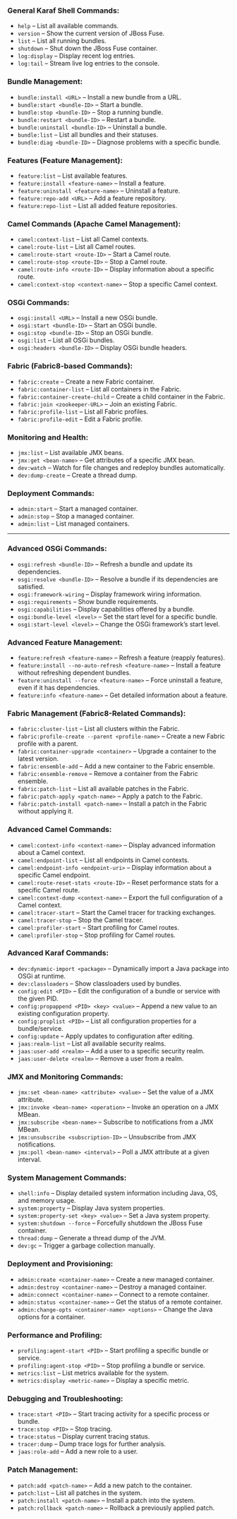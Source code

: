### General Karaf Shell Commands:

- `help` – List all available commands.
- `version` – Show the current version of JBoss Fuse.
- `list` – List all running bundles.
- `shutdown` – Shut down the JBoss Fuse container.
- `log:display` – Display recent log entries.
- `log:tail` – Stream live log entries to the console.

### Bundle Management:

- `bundle:install <URL>` – Install a new bundle from a URL.
- `bundle:start <bundle-ID>` – Start a bundle.
- `bundle:stop <bundle-ID>` – Stop a running bundle.
- `bundle:restart <bundle-ID>` – Restart a bundle.
- `bundle:uninstall <bundle-ID>` – Uninstall a bundle.
- `bundle:list` – List all bundles and their statuses.
- `bundle:diag <bundle-ID>` – Diagnose problems with a specific bundle.

### Features (Feature Management):

- `feature:list` – List available features.
- `feature:install <feature-name>` – Install a feature.
- `feature:uninstall <feature-name>` – Uninstall a feature.
- `feature:repo-add <URL>` – Add a feature repository.
- `feature:repo-list` – List all added feature repositories.

### Camel Commands (Apache Camel Management):

- `camel:context-list` – List all Camel contexts.
- `camel:route-list` – List all Camel routes.
- `camel:route-start <route-ID>` – Start a Camel route.
- `camel:route-stop <route-ID>` – Stop a Camel route.
- `camel:route-info <route-ID>` – Display information about a specific route.
- `camel:context-stop <context-name>` – Stop a specific Camel context.

### OSGi Commands:

- `osgi:install <URL>` – Install a new OSGi bundle.
- `osgi:start <bundle-ID>` – Start an OSGi bundle.
- `osgi:stop <bundle-ID>` – Stop an OSGi bundle.
- `osgi:list` – List all OSGi bundles.
- `osgi:headers <bundle-ID>` – Display OSGi bundle headers.

### Fabric (Fabric8-based Commands):

- `fabric:create` – Create a new Fabric container.
- `fabric:container-list` – List all containers in the Fabric.
- `fabric:container-create-child` – Create a child container in the Fabric.
- `fabric:join <zookeeper-URL>` – Join an existing Fabric.
- `fabric:profile-list` – List all Fabric profiles.
- `fabric:profile-edit` – Edit a Fabric profile.

### Monitoring and Health:

- `jmx:list` – List available JMX beans.
- `jmx:get <bean-name>` – Get attributes of a specific JMX bean.
- `dev:watch` – Watch for file changes and redeploy bundles automatically.
- `dev:dump-create` – Create a thread dump.

### Deployment Commands:

- `admin:start` – Start a managed container.
- `admin:stop` – Stop a managed container.
- `admin:list` – List managed containers.

---

### Advanced OSGi Commands:

- `osgi:refresh <bundle-ID>` – Refresh a bundle and update its dependencies.
- `osgi:resolve <bundle-ID>` – Resolve a bundle if its dependencies are satisfied.
- `osgi:framework-wiring` – Display framework wiring information.
- `osgi:requirements` – Show bundle requirements.
- `osgi:capabilities` – Display capabilities offered by a bundle.
- `osgi:bundle-level <level>` – Set the start level for a specific bundle.
- `osgi:start-level <level>` – Change the OSGi framework’s start level.

### Advanced Feature Management:

- `feature:refresh <feature-name>` – Refresh a feature (reapply features).
- `feature:install --no-auto-refresh <feature-name>` – Install a feature without refreshing dependent bundles.
- `feature:uninstall --force <feature-name>` – Force uninstall a feature, even if it has dependencies.
- `feature:info <feature-name>` – Get detailed information about a feature.

### Fabric Management (Fabric8-Related Commands):

- `fabric:cluster-list` – List all clusters within the Fabric.
- `fabric:profile-create --parent <profile-name>` – Create a new Fabric profile with a parent.
- `fabric:container-upgrade <container>` – Upgrade a container to the latest version.
- `fabric:ensemble-add` – Add a new container to the Fabric ensemble.
- `fabric:ensemble-remove` – Remove a container from the Fabric ensemble.
- `fabric:patch-list` – List all available patches in the Fabric.
- `fabric:patch-apply <patch-name>` – Apply a patch to the Fabric.
- `fabric:patch-install <patch-name>` – Install a patch in the Fabric without applying it.

### Advanced Camel Commands:

- `camel:context-info <context-name>` – Display advanced information about a Camel context.
- `camel:endpoint-list` – List all endpoints in Camel contexts.
- `camel:endpoint-info <endpoint-uri>` – Display information about a specific Camel endpoint.
- `camel:route-reset-stats <route-ID>` – Reset performance stats for a specific Camel route.
- `camel:context-dump <context-name>` – Export the full configuration of a Camel context.
- `camel:tracer-start` – Start the Camel tracer for tracking exchanges.
- `camel:tracer-stop` – Stop the Camel tracer.
- `camel:profiler-start` – Start profiling for Camel routes.
- `camel:profiler-stop` – Stop profiling for Camel routes.

### Advanced Karaf Commands:

- `dev:dynamic-import <package>` – Dynamically import a Java package into OSGi at runtime.
- `dev:classloaders` – Show classloaders used by bundles.
- `config:edit <PID>` – Edit the configuration of a bundle or service with the given PID.
- `config:propappend <PID> <key> <value>` – Append a new value to an existing configuration property.
- `config:proplist <PID>` – List all configuration properties for a bundle/service.
- `config:update` – Apply updates to configuration after editing.
- `jaas:realm-list` – List all available security realms.
- `jaas:user-add <realm>` – Add a user to a specific security realm.
- `jaas:user-delete <realm>` – Remove a user from a realm.

### JMX and Monitoring Commands:

- `jmx:set <bean-name> <attribute> <value>` – Set the value of a JMX attribute.
- `jmx:invoke <bean-name> <operation>` – Invoke an operation on a JMX MBean.
- `jmx:subscribe <bean-name>` – Subscribe to notifications from a JMX MBean.
- `jmx:unsubscribe <subscription-ID>` – Unsubscribe from JMX notifications.
- `jmx:poll <bean-name> <interval>` – Poll a JMX attribute at a given interval.

### System Management Commands:

- `shell:info` – Display detailed system information including Java, OS, and memory usage.
- `system:property` – Display Java system properties.
- `system:property-set <key> <value>` – Set a Java system property.
- `system:shutdown --force` – Forcefully shutdown the JBoss Fuse container.
- `thread:dump` – Generate a thread dump of the JVM.
- `dev:gc` – Trigger a garbage collection manually.

### Deployment and Provisioning:

- `admin:create <container-name>` – Create a new managed container.
- `admin:destroy <container-name>` – Destroy a managed container.
- `admin:connect <container-name>` – Connect to a remote container.
- `admin:status <container-name>` – Get the status of a remote container.
- `admin:change-opts <container-name> <options>` – Change the Java options for a container.

### Performance and Profiling:

- `profiling:agent-start <PID>` – Start profiling a specific bundle or service.
- `profiling:agent-stop <PID>` – Stop profiling a bundle or service.
- `metrics:list` – List metrics available for the system.
- `metrics:display <metric-name>` – Display a specific metric.

### Debugging and Troubleshooting:

- `trace:start <PID>` – Start tracing activity for a specific process or bundle.
- `trace:stop <PID>` – Stop tracing.
- `trace:status` – Display current tracing status.
- `tracer:dump` – Dump trace logs for further analysis.
- `jaas:role-add` – Add a new role to a user.

### Patch Management:

- `patch:add <patch-name>` – Add a new patch to the container.
- `patch:list` – List all patches in the system.
- `patch:install <patch-name>` – Install a patch into the system.
- `patch:rollback <patch-name>` – Rollback a previously applied patch.
